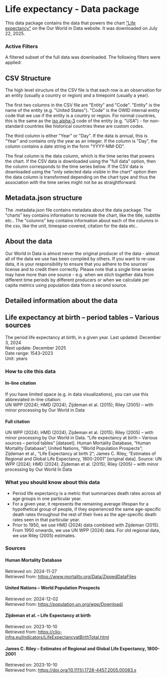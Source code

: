 # Life expectancy - Data package

This data package contains the data that powers the chart ["Life expectancy"](https://ourworldindata.org/grapher/life-expectancy?v=1&csvType=full&useColumnShortNames=false) on the Our World in Data website. It was downloaded on July 22, 2025.

### Active Filters

A filtered subset of the full data was downloaded. The following filters were applied:

## CSV Structure

The high level structure of the CSV file is that each row is an observation for an entity (usually a country or region) and a timepoint (usually a year).

The first two columns in the CSV file are "Entity" and "Code". "Entity" is the name of the entity (e.g. "United States"). "Code" is the OWID internal entity code that we use if the entity is a country or region. For normal countries, this is the same as the [iso alpha-3](https://en.wikipedia.org/wiki/ISO_3166-1_alpha-3) code of the entity (e.g. "USA") - for non-standard countries like historical countries these are custom codes.

The third column is either "Year" or "Day". If the data is annual, this is "Year" and contains only the year as an integer. If the column is "Day", the column contains a date string in the form "YYYY-MM-DD".

The final column is the data column, which is the time series that powers the chart. If the CSV data is downloaded using the "full data" option, then the column corresponds to the time series below. If the CSV data is downloaded using the "only selected data visible in the chart" option then the data column is transformed depending on the chart type and thus the association with the time series might not be as straightforward.

## Metadata.json structure

The .metadata.json file contains metadata about the data package. The "charts" key contains information to recreate the chart, like the title, subtitle etc.. The "columns" key contains information about each of the columns in the csv, like the unit, timespan covered, citation for the data etc..

## About the data

Our World in Data is almost never the original producer of the data - almost all of the data we use has been compiled by others. If you want to re-use data, it is your responsibility to ensure that you adhere to the sources' license and to credit them correctly. Please note that a single time series may have more than one source - e.g. when we stich together data from different time periods by different producers or when we calculate per capita metrics using population data from a second source.

## Detailed information about the data


## Life expectancy at birth – period tables – Various sources
The period life expectancy at birth, in a given year.
Last updated: December 3, 2024  
Next update: December 2025  
Date range: 1543–2023  
Unit: years  


### How to cite this data

#### In-line citation
If you have limited space (e.g. in data visualizations), you can use this abbreviated in-line citation:  
UN WPP (2024); HMD (2024); Zijdeman et al. (2015); Riley (2005) – with minor processing by Our World in Data

#### Full citation
UN WPP (2024); HMD (2024); Zijdeman et al. (2015); Riley (2005) – with minor processing by Our World in Data. “Life expectancy at birth – Various sources – period tables” [dataset]. Human Mortality Database, “Human Mortality Database”; United Nations, “World Population Prospects”; Zijdeman et al., “Life Expectancy at birth 2”; James C. Riley, “Estimates of Regional and Global Life Expectancy, 1800-2001” [original data].
Source: UN WPP (2024); HMD (2024); Zijdeman et al. (2015); Riley (2005) – with minor processing by Our World In Data

### What you should know about this data
* Period life expectancy is a metric that summarizes death rates across all age groups in one particular year.
* For a given year, it represents the remaining average lifespan for a hypothetical group of people, if they experienced the same age-specific death rates throughout the rest of their lives as the age-specific death rates seen in that particular year.
* Prior to 1950, we use HMD (2024) data combined with Zijdeman (2015). From 1950 onwards, we use UN WPP (2024) data. For old regional data, we use Riley (2005) estimates.

### Sources

#### Human Mortality Database
Retrieved on: 2024-11-27  
Retrieved from: https://www.mortality.org/Data/ZippedDataFiles  

#### United Nations – World Population Prospects
Retrieved on: 2024-12-02  
Retrieved from: https://population.un.org/wpp/Download/  

#### Zijdeman et al. – Life Expectancy at birth
Retrieved on: 2023-10-10  
Retrieved from: https://clio-infra.eu/Indicators/LifeExpectancyatBirthTotal.html  

#### James C. Riley – Estimates of Regional and Global Life Expectancy, 1800-2001
Retrieved on: 2023-10-10  
Retrieved from: https://doi.org/10.1111/j.1728-4457.2005.00083.x  


    
